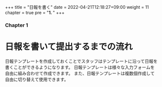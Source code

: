 +++
title = "日報を書く"
date = 2022-04-21T12:18:27+09:00
weight = 11
chapter = true
pre = "<b>1. </b>"
+++

### Chapter 1

# 日報を書いて提出するまでの流れ

日報テンプレートを作成しておくことでスタッフはテンプレートに沿って日報を書くことができるようになります。
日報テンプレートは様々な入力フォームを自由に組み合わせて作成できます。
また、日報テンプレートは複数個作成して自由に切り替えて使用できます。

